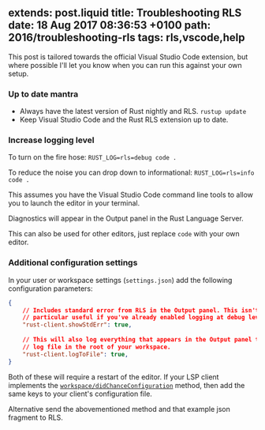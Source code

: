 extends: post.liquid
title: Troubleshooting RLS
date: 18 Aug 2017 08:36:53 +0100
path: 2016/troubleshooting-rls
tags: rls,vscode,help
---

This post is tailored towards the official Visual Studio Code extension, but
where possible I'll let you know when you can run this against your own setup.

### Up to date mantra

- Always have the latest version of Rust nightly and RLS. `rustup update`
- Keep Visual Studio Code and the Rust RLS extension up to date.

### Increase logging level

To turn on the fire hose:
`RUST_LOG=rls=debug code .`

To reduce the noise you can drop down to informational:
`RUST_LOG=rls=info code .`

This assumes you have the Visual Studio Code command line tools to allow you to 
launch the editor in your terminal.

Diagnostics will appear in the Output panel in the Rust Language Server.

This can also be used for other editors, just replace `code` with your own
editor.

### Additional configuration settings

In your user or workspace settings (`settings.json`) add the following 
configuration parameters:


```json
{
    // Includes standard error from RLS in the Output panel. This isn't 
    // particular useful if you've already enabled logging at debug level.
    "rust-client.showStdErr": true,
    
    // This will also log everything that appears in the Output panel to a 
    // log file in the root of your workspace.
    "rust-client.logToFile": true,
}
```

Both of these will require a restart of the editor. If your LSP client
implements the
[`workspace/didChanceConfiguration`](https://github.com/Microsoft/language-server-protocol/blob/master/protocol.md#workspace_didChangeConfiguration)
method, then add the same keys to your client's configuration file.

Alternative send the abovementioned method and that example json fragment to
RLS.